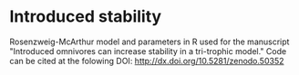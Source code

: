 # Introduced stability

Rosenzweig-McArthur model and parameters in R used for the manuscript "Introduced omnivores can increase stability in a tri-trophic model." Code can be cited at the folowing DOI: http://dx.doi.org/10.5281/zenodo.50352

